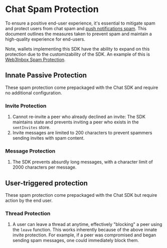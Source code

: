 # Chat Spam Protection

To ensure a positive end-user experience, it's essential to mitigate spam and
protect users from chat spam and [push notifications spam](../push/spam-protection.md).
This document outlines the measures taken to prevent spam and maintain a
high-quality experience for end-users.

Note, wallets implementing this SDK have the ability to expand on this
protection due to the customizability of the SDK. An example of this is
[Web3Inbox Spam Protection](../../meta-clients/web3inbox/spam-protection.md).

## Innate Passive Protection

These spam protection come prepackaged with the Chat SDK and require no
additional configuration.

### Invite Protection

1. Cannot re-invite a peer who already declined an invite: The SDK maintains
   state and prevents inviting a peer who exists in the `sentInvites` store.
2. Invite messages are limited to 200 characters to prevent spammers sending
   invites with spam content.
   
   
### Message Protection

1. The SDK prevents absurdly long messages, with a character limit of 2000
   characters per message.

## User-triggered protection
These spam protection come prepackaged with the Chat SDK but require action by
the end user.

### Thread Protection

1. A user can leave a thread at anytime, effectively "blocking" a peer using the
   `leave` function. This works inherently because of the above innate invite
   protection. For example, if a peer was compromised and began sending spam
   messages, one could immediately block them. 

